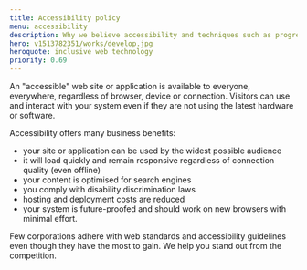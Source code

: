 ```yaml
---
title: Accessibility policy
menu: accessibility
description: Why we believe accessibility and techniques such as progressive enhancement are best for the web and best for you.
hero: v1513782351/works/develop.jpg
heroquote: inclusive web technology
priority: 0.69
---
```


An "accessible" web site or application is available to everyone, everywhere, regardless of browser, device or connection. Visitors can use and interact with your system even if they are not using the latest hardware or software.

Accessibility offers many business benefits:

* your site or application can be used by the widest possible audience
* it will load quickly and remain responsive regardless of connection quality (even offline)
* your content is optimised for search engines
* you comply with disability discrimination laws
* hosting and deployment costs are reduced
* your system is future-proofed and should work on new browsers with minimal effort.

Few corporations adhere with web standards and accessibility guidelines even though they have the most to gain. We help you stand out from the competition.

